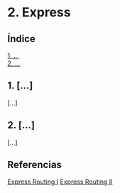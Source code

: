 # 2. Express

## Índice

[1. ...](#1-...)  
[2. ...](#2-...)

## 1. [...]

[...]

## 2. [...]

[...]

## Referencias

[Express Routing I](https://expressjs.com/es/starter/basic-routing.html)
[Express Routing II](https://expressjs.com/es/guide/routing.html)